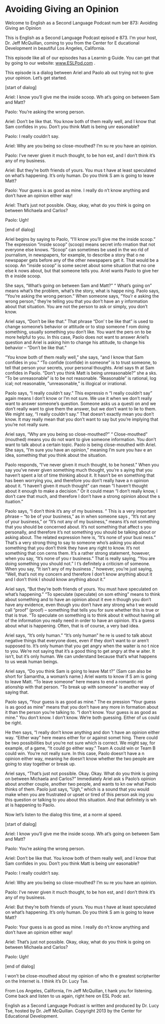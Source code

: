 # Avoiding Giving an Opinion

Welcome to English as a Second Language Podcast num ber 873: Avoiding Giving an Opinion 

This is English as a Second Language Podcast episod e 873. I’m your host, Dr. Jeff McQuillan, coming to you from the Center for E ducational Development in beautiful Los Angeles, California.  

This episode like all of our episodes has a Learnin g Guide. You can get that by going to our website: www.ESLPod.com .  

This episode is a dialog between Ariel and Paolo ab out trying not to give your opinion. Let’s get started. 

[start of dialog] 

Ariel:  I know you’ll give me the inside scoop.  Wh at’s going on between Sam and Matt?   

Paolo:  You’re asking the wrong person. 

Ariel:  Don’t be like that.  You know both of them really well, and I know that Sam confides in you.  Don’t you think Matt is being unr easonable? 

Paolo:  I really couldn’t say. 

Ariel:  Why are you being so close-mouthed?  I’m su re you have an opinion. 

Paolo:  I’ve never given it much thought, to be hon est, and I don’t think it’s any of my business. 

Ariel:  But they’re both friends of yours.  You mus t have at least speculated on what’s happening.  It’s only human.  Do you think S am is going to leave Matt? 

Paolo:  Your guess is as good as mine.  I really do n’t know anything and don’t have an opinion either way! 

Ariel:  That’s just not possible.  Okay, okay, what  do you think is going on between Michaela and Carlos? 

Paolo:  Ugh!  

 [end of dialog] 

Ariel begins by saying to Paolo, “I’ll know you’ll give me the inside scoop.” The expression “inside scoop” (scoop) means secret info rmation that not everyone else knows. “Scoop” can sometimes be used in the wo rld of journalism, in newspapers, for example, to describe a story that o ne newspaper gets before any of the other newspapers get it. That would be a  scoop. An “inside scoop” is some secret about some situation that no one else k nows about, but that someone tells you. Ariel wants Paolo to give her th e inside scoop.  

She says, “What’s going on between Sam and Matt?” “ What’s going on” means what’s the problem, what’s the story, what is happe ning. Paolo says, “You’re asking the wrong person.” When someone says, “You’r e asking the wrong person,” they’re telling you that you don’t have an y information about that situation. You are not the person to ask or simply,  you don’t know.  

Ariel says, “Don’t be like that.” That phrase “Don’ t be like that” is used to change someone’s behavior or attitude or to stop someone f rom doing something, usually something you don’t like. You want the pers on to be more helpful to you. In this case, Paolo does not want to answer Ariel’s  question and Ariel is asking him to change his attitude, to change his behavior – “Don’t be like that.”  

“You know both of them really well,” she says, “and  I know that Sam confides in you.” “To confide (confide) in someone” is to trust  someone, to tell that person your secrets, your personal thoughts. Ariel says th at Sam confides in Paolo. “Don’t you think Matt is being unreasonable?” she a sks. “To be unreasonable” is to be not reasonable. “Reasonable” is rational, log ical; not reasonable, “unreasonable,” is illogical or irrational.  

Paolo says, “I really couldn’t say.” This expressio n “I really couldn’t say” again means I don’t know or I’m not sure. We use it when we don’t really want to answer someone’s question. Someone asks us a questi on and we don’t really want to give them the answer, but we don’t want to lie to them. We might say, “I really couldn’t say.” That doesn’t exactly mean you  don’t know. It may really mean that you don’t want to say but you’re implying  that you’re not really sure.  

Ariel says, “Why are you being so close-mouthed?” “ Close-mouthed” (mouthed) means you do not want to give someone information. You don’t want to talk about a certain topic. Paolo is being close-mouthed  with Ariel. She says, “I’m sure you have an opinion,” meaning I’m sure you hav e an idea, something that you think about the situation.   

 Paolo responds, “I’ve never given it much thought, to be honest.” When you say you’ve never given something much thought, you’re s aying that you haven’t spent a lot of time thinking about it. It hasn’t be en something that has been worrying you, and therefore you don’t really have a n opinion about it. “I haven’t given it much thought” can mean “I haven’t thought about it enough to make a decision.” Or it could mean “I don’t really know, I  don’t care that much, and therefore I don’t have a strong opinion about the s ituation.”  

Paolo says, “I don’t think it’s any of my business. ” This is a very important phrase – “to be of your business,” as in when someone says , “It’s not any of your business,” or “It’s not any of my business,” means it’s not something that you should  be concerned about. It’s not something that affect s you personally, and therefore it’s not something you should be talking about or asking about. The related expression here is, “It’s none of your busi ness.” That’s a very strong thing to say to someone who’s asking you about something that you don’t think they have any right to know. It’s not something that con cerns them. It’s a rather strong statement, however, when you say, “It’s none of you r business.” That is really saying, “You are doing something you should not.” I t’s definitely a criticism of someone. When you say, “It isn’t any of my business ,” however, you’re just saying, “Well, that’s not my concern and therefore I don’t know anything about it and I don’t think I should know anything about it.”   

Ariel says, “But they’re both friends of yours. You  must have speculated on what’s happening.” “To speculate (speculate) on som ething” means to think about something and to have an opinion about it eve n though you don’t have any evidence, even though you don’t have any strong wha t we would call “proof” (proof) – something that tells you for sure whether  this is true or that is true. “To speculate on something is to think about it without  having all of the information you really need in order to have an opinion. It’s a  guess about what is happening. Often, that is of course, a very bad idea.  

Ariel says, “It’s only human.” “It’s only human” he re is used to talk about negative things that everyone does, even if they don’t want to or aren’t supposed to. It’s only human that you get angry when the waiter is no t nice to you. We’re not saying that it’s a good thing to get angry at the w aiter. It isn’t, but it’s only human. We can understand because that’s what happens to us  weak human beings. 

Ariel says, “Do you think Sam is going to leave Mat t?” (Sam can also be short for Samantha, a woman’s name.) Ariel wants to know if S am is going to leave Matt. “To leave someone” here means to end a romantic rel ationship with that person. “To break up with someone” is another way of saying  that.   

 Paolo says, “Your guess is as good as mine.” The ex pression “Your guess is as good as mine” means that you don’t have any more in formation about it than the person you’re talking to. “I don’t know. Your guess  is as good as mine.” You don’t know. I don’t know. We’re both guessing. Either of us could be right.  

He then says, “I really don’t know anything and don ’t have an opinion either way. “Either way” here means either for or against somet hing. There could be two possibilities but you’re not sure which is correct.  We might say, for example, of a game, “It could go either way.” Team A could win or  Team B could win. You’re not really sure. In this case, Paolo doesn’t have a n opinion either way, meaning he doesn’t know whether the two people are going to  stay together or break up.  

Ariel says, “That’s just not possible. Okay. Okay. What do you think is going on between Michaela and Carlos?” Immediately Ariel ask s Paolo’s opinion about another couple, another two people, and wants to kn ow what Paolo thinks of them. Paolo just says, “Ugh,” which is a sound that  you would make when you are frustrated or upset or tired of this person ask ing you this question or talking to you about this situation. And that definitely is wh at is happening to Paolo. 

Now let’s listen to the dialog this time, at a norm al speed. 

[start of dialog] 

Ariel:  I know you’ll give me the inside scoop.  Wh at’s going on between Sam and Matt?   

Paolo:  You’re asking the wrong person. 

Ariel:  Don’t be like that.  You know both of them really well, and I know that Sam confides in you.  Don’t you think Matt is being unr easonable? 

Paolo:  I really couldn’t say. 

Ariel:  Why are you being so close-mouthed?  I’m su re you have an opinion. 

Paolo:  I’ve never given it much thought, to be hon est, and I don’t think it’s any of my business. 

Ariel:  But they’re both friends of yours.  You mus t have at least speculated on what’s happening.  It’s only human.  Do you think S am is going to leave Matt? 

Paolo:  Your guess is as good as mine.  I really do n’t know anything and don’t have an opinion either way! 

Ariel:  That’s just not possible.  Okay, okay, what  do you think is going on between Michaela and Carlos? 

Paolo:  Ugh! 

[end of dialog] 

I won’t be close-mouthed about my opinion of who th e greatest scriptwriter on the Internet is. I think it’s Dr. Lucy Tse.  

From Los Angeles, California, I’m Jeff McQuillan, t hank you for listening. Come back and listen to us again, right here on ESL Podc ast. 

English as a Second Language Podcast is written and  produced by Dr. Lucy Tse, hosted by Dr. Jeff McQuillan. Copyright 2013 by the  Center for Educational Development.

